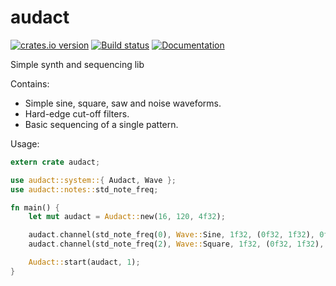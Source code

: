 # audact
[![crates.io version](https://img.shields.io/crates/v/audact.svg)](https://crates.io/crates/audact)
[![Build status](https://travis-ci.org/shockham/audact.svg?branch=master)](https://travis-ci.org/shockham/audact)
[![Documentation](https://docs.rs/audact/badge.svg)](https://docs.rs/audact)

Simple synth and sequencing lib

Contains:
- Simple sine, square, saw and noise waveforms.
- Hard-edge cut-off filters.
- Basic sequencing of a single pattern.

Usage:

```rust
extern crate audact;

use audact::system::{ Audact, Wave };
use audact::notes::std_note_freq;

fn main() {
    let mut audact = Audact::new(16, 120, 4f32);

    audact.channel(std_note_freq(0), Wave::Sine, 1f32, (0f32, 1f32), 0f32, 0f32, vec![0,4,8,12]);
    audact.channel(std_note_freq(2), Wave::Square, 1f32, (0f32, 1f32), 0f32, 0f32, vec![2,6,10,14]);

    Audact::start(audact, 1);
}
```
